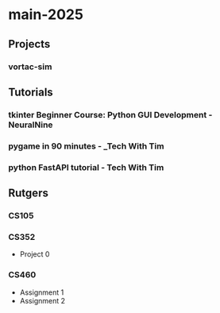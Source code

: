 # main-2025
## Projects
### vortac-sim
## Tutorials
### tkinter Beginner Course: Python GUI Development - __NeuralNine__
### pygame in 90 minutes - ___Tech With Tim__
### python FastAPI tutorial - __Tech With Tim__
## Rutgers
### CS105
### CS352
* Project 0
### CS460
* Assignment 1
* Assignment 2